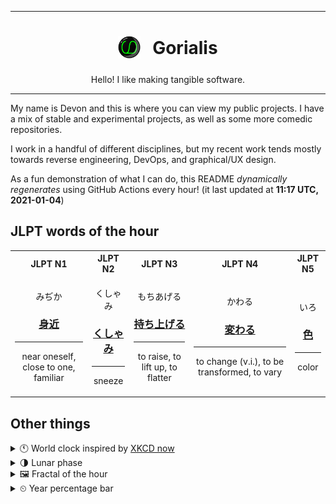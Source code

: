 ***

<h1 align="center">
<sub>
    <img src="readme/resources/avatar.png" height="36">
</sub>
&nbsp;
Gorialis
</h1>
<p align="center">
Hello! I like making tangible software.
</p>

***

My name is Devon and this is where you can view my public projects. I have a mix of stable and experimental projects, as well as some more comedic repositories.

I work in a handful of different disciplines, but my recent work tends mostly towards reverse engineering, DevOps, and graphical/UX design.

As a fun demonstration of what I can do, this README *dynamically regenerates* using GitHub Actions every hour! (it last updated at **11:17 UTC, 2021-01-04**)

<h2>JLPT words of the hour</h2>
<table>
    <tr>
        <th>JLPT N1</th>
        <th>JLPT N2</th>
        <th>JLPT N3</th>
        <th>JLPT N4</th>
        <th>JLPT N5</th>
    </tr>
    <tr>
        <td>
            <p align="center">みぢか</p>
            <h3 align="center"><b><a href="https://jisho.org/search/%E8%BA%AB%E8%BF%91">身近</a></b></h3>
            <hr>
            <p align="center">near oneself,<wbr> close to one,<wbr> familiar</p>
        </td>
        <td>
            <p align="center">くしゃみ</p>
            <h3 align="center"><b><a href="https://jisho.org/search/%E3%81%8F%E3%81%97%E3%82%83%E3%81%BF">くしゃみ</a></b></h3>
            <hr>
            <p align="center">sneeze</p>
        </td>
        <td>
            <p align="center">もちあげる</p>
            <h3 align="center"><b><a href="https://jisho.org/search/%E6%8C%81%E3%81%A1%E4%B8%8A%E3%81%92%E3%82%8B">持ち上げる</a></b></h3>
            <hr>
            <p align="center">to raise,<wbr> to lift up,<wbr> to flatter</p>
        </td>
        <td>
            <p align="center">かわる</p>
            <h3 align="center"><b><a href="https://jisho.org/search/%E5%A4%89%E3%82%8F%E3%82%8B">変わる</a></b></h3>
            <hr>
            <p align="center">to change (v.i.),<wbr> to be transformed,<wbr> to vary</p>
        </td>
        <td>
            <p align="center">いろ</p>
            <h3 align="center"><b><a href="https://jisho.org/search/%E8%89%B2">色</a></b></h3>
            <hr>
            <p align="center">color</p>
        </td>
    </tr>
</table>

<h2>Other things</h2>
<details>
<summary>🕚  World clock inspired by <a href="https://xkcd.com/now">XKCD now</a></summary>

> <img src="generated/now.png" width="512">

</details>
<details>
<summary>🌗 Lunar phase</summary>

The moon is approximately 72.45% through its phase (Last Quarter).

</details>
<details>
<summary>&#x1f5bc; Fractal of the hour</summary>

> <img src="generated/fractal.png" width="512">

</details>
<details>
<summary>&#x23f2; Year percentage bar</summary>
<pre><code>2021 [▁▁▁▁▁▁▁▁▁▁▁▁▁▁▁▁▁▁▁▁] 0.95%</code></pre>
</details>
